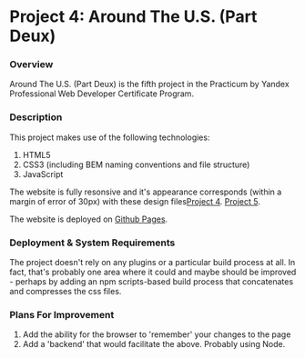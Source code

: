 # Project 4: Around The U.S. (Part Deux)

### Overview

Around The U.S. (Part Deux) is the fifth project in the Practicum by Yandex Professional Web Developer Certificate Program.


### Description

This project makes use of the following technologies:

1. HTML5
2. CSS3 (including BEM naming conventions and file structure)
3. JavaScript

The website is fully resonsive and it's appearance corresponds (within a margin of error of 30px) with these design files[Project 4](https://www.figma.com/file/mUgu8OSHWE0M6p6vfwmdu9/Sprint-4-Around-The-U.S.-desktop-mobile?node-id=0%3A1).
[Project 5](https://www.figma.com/file/avLHzpJw2dmU2NaDATZ6CX/Sprint-5%3A-Around-The-U.S.-%2F-desktop-%2B-mobile?node-id=0%3A1).

The website is deployed on [Github Pages](https://jimiryquai.github.io/around_the_us/).


### Deployment & System Requirements

The project doesn't rely on any plugins or a particular build process at all. In fact, that's probably one area where it could and maybe should be improved - perhaps by adding an npm scripts-based build process that concatenates and compresses the css files.


### Plans For Improvement

1. Add the ability for the browser to 'remember' your changes to the page
2. Add a 'backend' that would facilitate the above. Probably using Node.
